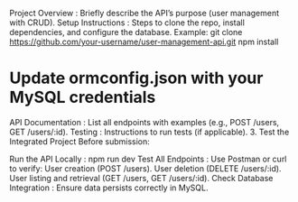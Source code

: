 Project Overview :
Briefly describe the API’s purpose (user management with CRUD).
Setup Instructions :
Steps to clone the repo, install dependencies, and configure the database.
Example:
git clone https://github.com/your-username/user-management-api.git
npm install
# Update ormconfig.json with your MySQL credentials
API Documentation :
List all endpoints with examples (e.g., POST /users, GET /users/:id).
Testing :
Instructions to run tests (if applicable).
3. Test the Integrated Project
Before submission:

Run the API Locally :
npm run dev
Test All Endpoints :
Use Postman or curl to verify:
User creation (POST /users).
User deletion (DELETE /users/:id).
User listing and retrieval (GET /users, GET /users/:id).
Check Database Integration :
Ensure data persists correctly in MySQL.